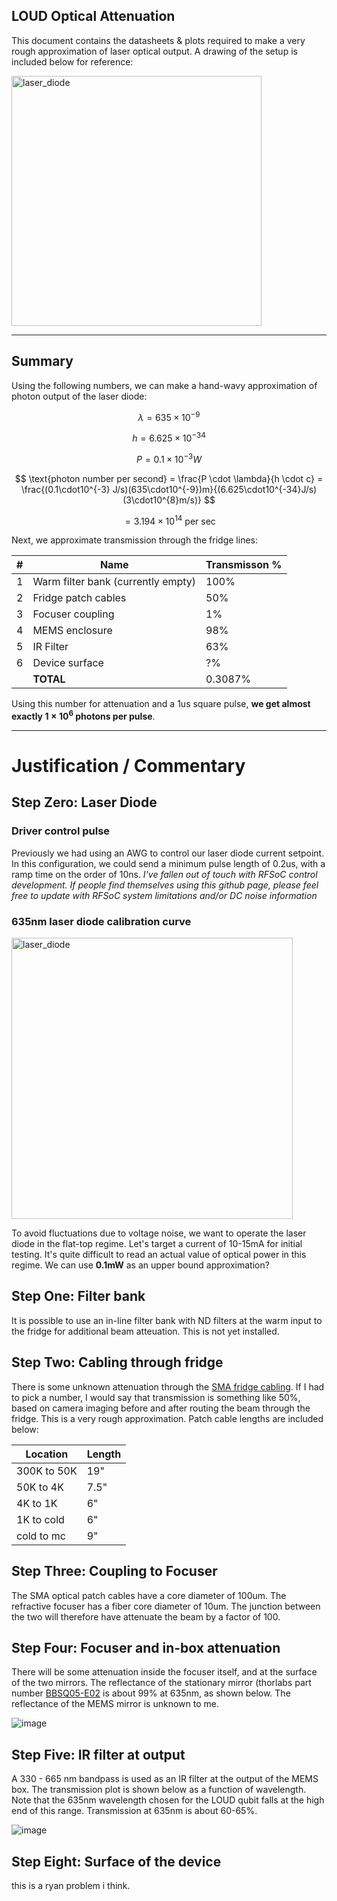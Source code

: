 ## LOUD Optical Attenuation
This document contains the datasheets & plots required to make a very rough approximation of laser optical output.  A drawing of the setup is included below for reference:

<img width="400" alt="laser_diode" src="https://github.com/CosmiQuantum/MEMS_docs/assets/80175523/8a617a5b-f487-4ea1-8148-642fb0ae38bc">

---

## Summary
Using the following numbers, we can make a hand-wavy approximation of photon output of the laser diode:

$$ \lambda = 635 \times 10^{-9} $$

$$ h = 6.625 \times 10^{-34} $$

$$ P = 0.1 \times 10^{-3} W $$

$$ \text{photon number per second} = \frac{P \cdot \lambda}{h \cdot c} =  \frac{(0.1\cdot10^{-3} J/s)(635\cdot10^{-9})m}{(6.625\cdot10^{-34}J/s)(3\cdot10^{8}m/s)} $$

$$ = 3.194 \times 10^{14} \text{ per sec} $$

Next, we approximate transmission through the fridge lines:

| \# | Name | Transmisson % |
| --- | --- | --- |
| 1 | Warm filter bank (currently empty) | 100% |
| 2 | Fridge patch cables | 50% |
| 3 | Focuser coupling | 1% |
| 4 | MEMS enclosure | 98% |
| 5 | IR Filter | 63% |
| 6 | Device surface | ?% |
| | **TOTAL** | 0.3087% | 

Using this number for attenuation and a 1us square pulse, **we get almost exactly $1 \times 10^{6}$ photons per pulse**.  

---

# Justification / Commentary

## Step Zero: Laser Diode

### Driver control pulse

Previously we had using an AWG to control our laser diode current setpoint.  In this configuration, we could send a minimum pulse length of 0.2us, with a ramp time on the order of 10ns.  *I've fallen out of touch with RFSoC control development.  If people find themselves using this github page, please feel free to update with RFSoC system limitations  and/or DC noise information*

### 635nm laser diode calibration curve

<img width="450" alt="laser_diode" src="https://github.com/CosmiQuantum/MEMS_docs/assets/80175523/e05263c4-cedf-47f8-b3bf-66f3097733a7">

To avoid fluctuations due to voltage noise, we want to operate the laser diode in the flat-top regime.  Let's target a current of 10-15mA for initial testing.  It's quite difficult to read an actual value of optical power in this regime.  We can use **0.1mW** as an upper bound approximation?


## Step One: Filter bank

It is possible to use an in-line filter bank with ND filters at the warm input to the fridge for additional beam atteuation.  This is not yet installed.

## Step Two: Cabling through fridge

There is some unknown attenuation through the [SMA fridge cabling](https://www.accuglassproducts.com/connector-connector-cable-100-uv-vis).  If I had to pick a number, I would say that transmission is something like 50%, based on camera imaging before and after routing the beam through the fridge.  This is a very rough approximation.  Patch cable lengths are included below:

| Location | Length |
| --- | -- |
| 300K to 50K | 19" |
| 50K to 4K | 7.5" |
| 4K to 1K | 6" |
| 1K to cold | 6" |
| cold to mc | 9" |

## Step Three: Coupling to Focuser 
The SMA optical patch cables have a core diameter of 100um.  The refractive focuser has a fiber core diameter of 10um.  The junction between the two will therefore have attenuate the beam by a factor of 100.  

## Step Four: Focuser and in-box attenuation
There will be some attenuation inside the focuser itself, and at the surface of the two mirrors.  The reflectance of the stationary mirror (thorlabs part number [BBSQ05-E02](https://www.thorlabs.com/thorproduct.cfm?partnumber=BBSQ05-E02) is about 99% at 635nm, as shown below.  The reflectance of the MEMS mirror is unknown to me.

![image](https://github.com/CosmiQuantum/MEMS_docs/assets/80175523/163b1d4b-7876-4368-a7db-ff875d7bf625)


## Step Five: IR filter at output
A 330 - 665 nm bandpass is used as an IR filter at the output of the MEMS box.  The transmission plot is shown below as a function of wavelength.  Note that the 635nm wavelength chosen for the LOUD qubit falls at the high end of this range.  Transmission at 635nm is about 60-65%.

![image](https://github.com/CosmiQuantum/MEMS_docs/assets/80175523/1fc0d1ed-b23a-48d6-a694-12dc7360197b)


## Step Eight: Surface of the device
this is a ryan problem i think.  
